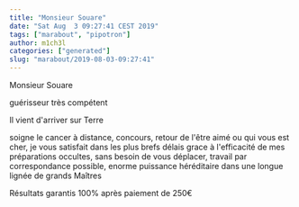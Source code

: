 ```yaml
---
title: "Monsieur Souare"
date: "Sat Aug  3 09:27:41 CEST 2019"
tags: ["marabout", "pipotron"]
author: m1ch3l
categories: ["generated"]
slug: "marabout/2019-08-03-09:27:41"
---
```


Monsieur Souare

guérisseur très compétent

Il vient d'arriver sur Terre

soigne le cancer à distance, concours, retour de l'être aimé ou qui vous est cher, je vous satisfait dans les plus brefs délais grace à l'efficacité de mes préparations occultes, sans besoin de vous déplacer, travail par correspondance possible, enorme puissance héréditaire dans une longue lignée de grands Maîtres

Résultats garantis 100% après paiement de 250€
